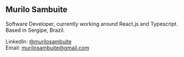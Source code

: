 ## Murilo Sambuite

Software Developer, currently working around React.js and Typescript. <br>
Based in Sergipe, Brazil.

LinkedIn: [@murilosambuite](https://www.linkedin.com/in/murilosambuite/) <br>
Email: [murilosambuite@gmail.com](mailto:murilosambuite@gmail.com) 
